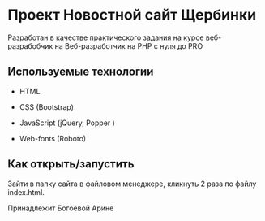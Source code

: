 # Проект Новостной сайт Щербинки

Разработан в качестве практического задания на курсе веб-разрабобчик на Веб-разработчик на PHP с нуля до PRO



## Используемые технологии

* HTML

* CSS (Bootstrap)

* JavaScript (jQuery, Popper )

* Web-fonts (Roboto)

## Как открыть/запустить

Зайти в папку сайта в файловом менеджере, кликнуть 2 раза по файлу index.html.

Принадлежит Богоевой Арине
